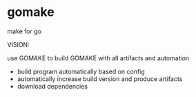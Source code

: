 # gomake
make for go

VISION:

use GOMAKE to build GOMAKE with all artifacts and automation

- build program automatically based on config
- automatically increase build version and produce artifacts
- download dependencies
